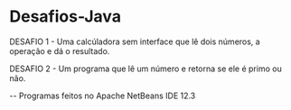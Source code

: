 # Desafios-Java
DESAFIO 1 - Uma calcúladora sem interface que lê dois números, a operação e dá o resultado.

DESAFIO 2 - Um programa que lê um número e retorna se ele é primo ou não.

-- Programas feitos no Apache NetBeans IDE 12.3
